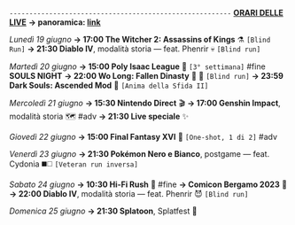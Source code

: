 <code>--------------------------------------------------------</code>
<b><u>ORARI DELLE LIVE</u></b>
<b>→ panoramica: <a href="https://trello.com/b/iKwdSGf3/sabaku">link</a></b>

<i>Lunedì 19 giugno</i>
<b>→ 17:00 The Witcher 2: Assassins of Kings</b> ⚗️ <code>[Blind Run]</code>
<b>→ 21:30 Diablo IV</b>, modalità storia — feat. Phenrir 💀 <code>[Blind run]</code> 

<i>Martedì 20 giugno</i>
<b>→ 15:00 Poly Isaac League</b> 🏉 <code>[3° settimana]</code> #fine
<b>SOULS NIGHT</b>
<b>→ 22:00 Wo Long: Fallen Dinasty</b> 🥠 🐉 <code>[Blind run]</code>
<b>→ 23:59 Dark Souls: Ascended Mod</b> 🔮 <code>[Anima della Sfida II]</code>

<i>Mercoledì 21 giugno</i>
<b>→ 15:30 Nintendo Direct</b> 🎬
<b>→ 17:00 Genshin Impact</b>, modalità storia 🗺️ #adv
<b>→ 21:30 Live speciale</b> ✨

<i>Giovedì 22 giugno</i>
<b>→ 15:00 Final Fantasy XVI</b> 🦤 <code>[One-shot, 1 di 2]</code> #adv

<i>Venerdì 23 giugno</i>
<b>→ 21:30 Pokémon Nero e Bianco</b>, postgame — feat. Cydonia ◼️◻️ <code>[Veteran run inversa]</code>

<i>Sabato 24 giugno</i>
<b>→ 10:30 Hi-Fi Rush</b> 🎸 #fine
<b>→ Comicon Bergamo 2023</b> 🌷
<b>→ 22:00 Diablo IV</b>, modalità storia — feat. Phenrir 😈 <code>[Blind run]</code> 

<i>Domenica 25 giugno</i>
<b>→ 21:30 Splatoon</b>, Splatfest 🔫
  
